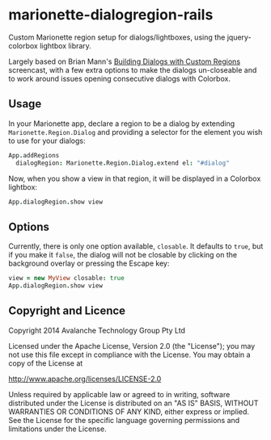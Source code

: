 marionette-dialogregion-rails
=============================

Custom Marionette region setup for dialogs/lightboxes, using the jquery-colorbox lightbox library.

Largely based on Brian Mann's [Building Dialogs with Custom Regions](http://www.backbonerails.com/screencasts/building-dialogs-with-custom-regions) screencast, with a few extra options to make the dialogs un-closeable and to work around issues opening consecutive dialogs with Colorbox.

Usage
-----

In your Marionette app, declare a region to be a dialog by extending `Marionette.Region.Dialog` and providing a selector for the element you wish to use for your dialogs:

```coffeescript
App.addRegions
  dialogRegion: Marionette.Region.Dialog.extend el: "#dialog"
```

Now, when you show a view in that region, it will be displayed in a Colorbox lightbox:

```coffeescript
App.dialogRegion.show view
```

Options
-------

Currently, there is only one option available, `closable`. It defaults to `true`, but if you make it `false`, the dialog will not be closable by clicking on the background overlay or pressing the Escape key:

```coffeescript
view = new MyView closable: true
App.dialogRegion.show view
```

Copyright and Licence
---------------------

 Copyright 2014 Avalanche Technology Group Pty Ltd

 Licensed under the Apache License, Version 2.0 (the "License");
 you may not use this file except in compliance with the License.
 You may obtain a copy of the License at

 http://www.apache.org/licenses/LICENSE-2.0

 Unless required by applicable law or agreed to in writing, software
 distributed under the License is distributed on an "AS IS" BASIS,
 WITHOUT WARRANTIES OR CONDITIONS OF ANY KIND, either express or implied.
 See the License for the specific language governing permissions and
 limitations under the License.
